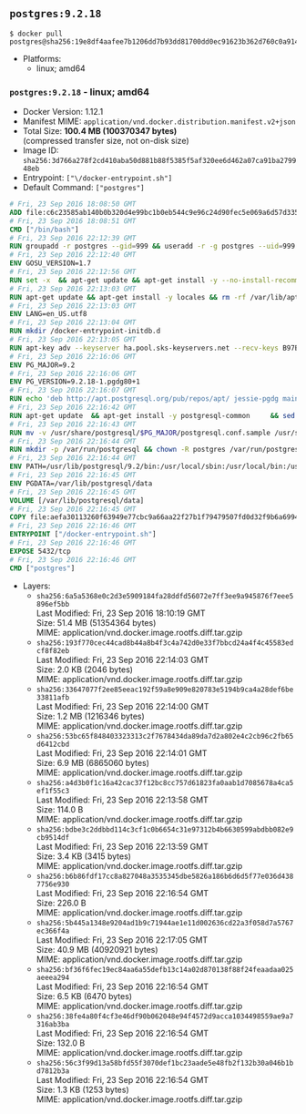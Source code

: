 ## `postgres:9.2.18`

```console
$ docker pull postgres@sha256:19e8df4aafee7b1206dd7b93dd81700dd0ec91623b362d760c0a914cf1089874
```

-	Platforms:
	-	linux; amd64

### `postgres:9.2.18` - linux; amd64

-	Docker Version: 1.12.1
-	Manifest MIME: `application/vnd.docker.distribution.manifest.v2+json`
-	Total Size: **100.4 MB (100370347 bytes)**  
	(compressed transfer size, not on-disk size)
-	Image ID: `sha256:3d766a278f2cd410aba50d881b88f5385f5af320ee6d462a07ca91ba279948eb`
-	Entrypoint: `["\/docker-entrypoint.sh"]`
-	Default Command: `["postgres"]`

```dockerfile
# Fri, 23 Sep 2016 18:08:50 GMT
ADD file:c6c23585ab140b0b320d4e99bc1b0eb544c9e96c24d90fec5e069a6d57d335ca in / 
# Fri, 23 Sep 2016 18:08:51 GMT
CMD ["/bin/bash"]
# Fri, 23 Sep 2016 22:12:39 GMT
RUN groupadd -r postgres --gid=999 && useradd -r -g postgres --uid=999 postgres
# Fri, 23 Sep 2016 22:12:40 GMT
ENV GOSU_VERSION=1.7
# Fri, 23 Sep 2016 22:12:56 GMT
RUN set -x 	&& apt-get update && apt-get install -y --no-install-recommends ca-certificates wget && rm -rf /var/lib/apt/lists/* 	&& wget -O /usr/local/bin/gosu "https://github.com/tianon/gosu/releases/download/$GOSU_VERSION/gosu-$(dpkg --print-architecture)" 	&& wget -O /usr/local/bin/gosu.asc "https://github.com/tianon/gosu/releases/download/$GOSU_VERSION/gosu-$(dpkg --print-architecture).asc" 	&& export GNUPGHOME="$(mktemp -d)" 	&& gpg --keyserver ha.pool.sks-keyservers.net --recv-keys B42F6819007F00F88E364FD4036A9C25BF357DD4 	&& gpg --batch --verify /usr/local/bin/gosu.asc /usr/local/bin/gosu 	&& rm -r "$GNUPGHOME" /usr/local/bin/gosu.asc 	&& chmod +x /usr/local/bin/gosu 	&& gosu nobody true 	&& apt-get purge -y --auto-remove ca-certificates wget
# Fri, 23 Sep 2016 22:13:03 GMT
RUN apt-get update && apt-get install -y locales && rm -rf /var/lib/apt/lists/* 	&& localedef -i en_US -c -f UTF-8 -A /usr/share/locale/locale.alias en_US.UTF-8
# Fri, 23 Sep 2016 22:13:03 GMT
ENV LANG=en_US.utf8
# Fri, 23 Sep 2016 22:13:04 GMT
RUN mkdir /docker-entrypoint-initdb.d
# Fri, 23 Sep 2016 22:13:05 GMT
RUN apt-key adv --keyserver ha.pool.sks-keyservers.net --recv-keys B97B0AFCAA1A47F044F244A07FCC7D46ACCC4CF8
# Fri, 23 Sep 2016 22:16:06 GMT
ENV PG_MAJOR=9.2
# Fri, 23 Sep 2016 22:16:06 GMT
ENV PG_VERSION=9.2.18-1.pgdg80+1
# Fri, 23 Sep 2016 22:16:07 GMT
RUN echo 'deb http://apt.postgresql.org/pub/repos/apt/ jessie-pgdg main' $PG_MAJOR > /etc/apt/sources.list.d/pgdg.list
# Fri, 23 Sep 2016 22:16:42 GMT
RUN apt-get update 	&& apt-get install -y postgresql-common 	&& sed -ri 's/#(create_main_cluster) .*$/\1 = false/' /etc/postgresql-common/createcluster.conf 	&& apt-get install -y 		postgresql-$PG_MAJOR=$PG_VERSION 		postgresql-contrib-$PG_MAJOR=$PG_VERSION 	&& rm -rf /var/lib/apt/lists/*
# Fri, 23 Sep 2016 22:16:43 GMT
RUN mv -v /usr/share/postgresql/$PG_MAJOR/postgresql.conf.sample /usr/share/postgresql/ 	&& ln -sv ../postgresql.conf.sample /usr/share/postgresql/$PG_MAJOR/ 	&& sed -ri "s!^#?(listen_addresses)\s*=\s*\S+.*!\1 = '*'!" /usr/share/postgresql/postgresql.conf.sample
# Fri, 23 Sep 2016 22:16:44 GMT
RUN mkdir -p /var/run/postgresql && chown -R postgres /var/run/postgresql
# Fri, 23 Sep 2016 22:16:44 GMT
ENV PATH=/usr/lib/postgresql/9.2/bin:/usr/local/sbin:/usr/local/bin:/usr/sbin:/usr/bin:/sbin:/bin
# Fri, 23 Sep 2016 22:16:45 GMT
ENV PGDATA=/var/lib/postgresql/data
# Fri, 23 Sep 2016 22:16:45 GMT
VOLUME [/var/lib/postgresql/data]
# Fri, 23 Sep 2016 22:16:45 GMT
COPY file:aefa30113260f63949e77cbc9a66aa22f27b1f79479507fd0d32f9b6a6994d69 in / 
# Fri, 23 Sep 2016 22:16:46 GMT
ENTRYPOINT ["/docker-entrypoint.sh"]
# Fri, 23 Sep 2016 22:16:46 GMT
EXPOSE 5432/tcp
# Fri, 23 Sep 2016 22:16:46 GMT
CMD ["postgres"]
```

-	Layers:
	-	`sha256:6a5a5368e0c2d3e5909184fa28ddfd56072e7ff3ee9a945876f7eee5896ef5bb`  
		Last Modified: Fri, 23 Sep 2016 18:10:19 GMT  
		Size: 51.4 MB (51354364 bytes)  
		MIME: application/vnd.docker.image.rootfs.diff.tar.gzip
	-	`sha256:193f770cec44cad8b44a8b4f3c4a742d0e33f7bbcd24a4f4c45583edcf8f82eb`  
		Last Modified: Fri, 23 Sep 2016 22:14:03 GMT  
		Size: 2.0 KB (2046 bytes)  
		MIME: application/vnd.docker.image.rootfs.diff.tar.gzip
	-	`sha256:33647077f2ee85eeac192f59a8e909e820783e5194b9ca4a28def6be33811afb`  
		Last Modified: Fri, 23 Sep 2016 22:14:00 GMT  
		Size: 1.2 MB (1216346 bytes)  
		MIME: application/vnd.docker.image.rootfs.diff.tar.gzip
	-	`sha256:53bc65f848403323313c2f7678434da89da7d2a802e4c2cb96c2fb65d6412cbd`  
		Last Modified: Fri, 23 Sep 2016 22:14:01 GMT  
		Size: 6.9 MB (6865060 bytes)  
		MIME: application/vnd.docker.image.rootfs.diff.tar.gzip
	-	`sha256:a4d3b0f1c16a42cac37f12bc8cc757d61823fa0aab1d7085678a4ca5ef1f55c3`  
		Last Modified: Fri, 23 Sep 2016 22:13:58 GMT  
		Size: 114.0 B  
		MIME: application/vnd.docker.image.rootfs.diff.tar.gzip
	-	`sha256:bdbe3c2ddbbd114c3cf1c0b6654c31e97312b4b6630599abdbb082e9cb9514df`  
		Last Modified: Fri, 23 Sep 2016 22:13:59 GMT  
		Size: 3.4 KB (3415 bytes)  
		MIME: application/vnd.docker.image.rootfs.diff.tar.gzip
	-	`sha256:b6b86fdf17cc8a827048a3535345dbe5826a186b6d6d5f77e036d4387756e930`  
		Last Modified: Fri, 23 Sep 2016 22:16:54 GMT  
		Size: 226.0 B  
		MIME: application/vnd.docker.image.rootfs.diff.tar.gzip
	-	`sha256:5b445a1348e9204ad1b9c71944ae1e11d002636cd22a3f058d7a5767ec366f4a`  
		Last Modified: Fri, 23 Sep 2016 22:17:05 GMT  
		Size: 40.9 MB (40920921 bytes)  
		MIME: application/vnd.docker.image.rootfs.diff.tar.gzip
	-	`sha256:bf36f6fec19ec84aa6a55defb13c14a02d870138f88f24feaadaa025aeeea294`  
		Last Modified: Fri, 23 Sep 2016 22:16:54 GMT  
		Size: 6.5 KB (6470 bytes)  
		MIME: application/vnd.docker.image.rootfs.diff.tar.gzip
	-	`sha256:38fe4a80f4cf3e46df90b062048e94f4572d9acca1034498559ae9a7316ab3ba`  
		Last Modified: Fri, 23 Sep 2016 22:16:54 GMT  
		Size: 132.0 B  
		MIME: application/vnd.docker.image.rootfs.diff.tar.gzip
	-	`sha256:56c3f99d13a58bfd55f3070def1bc23aade5e48fb2f132b30a046b1bd7812b3a`  
		Last Modified: Fri, 23 Sep 2016 22:16:54 GMT  
		Size: 1.3 KB (1253 bytes)  
		MIME: application/vnd.docker.image.rootfs.diff.tar.gzip

